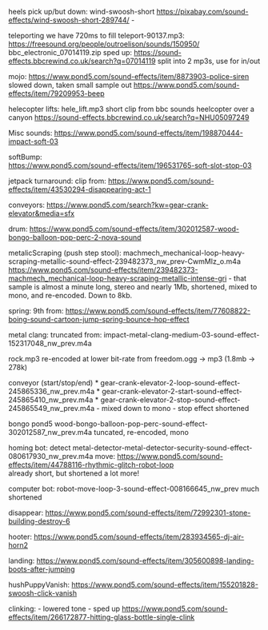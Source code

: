 heels pick up/but down:
    wind-swoosh-short https://pixabay.com/sound-effects/wind-swoosh-short-289744/ - 

teleporting
we have 720ms to fill
teleport-90137.mp3: https://freesound.org/people/outroelison/sounds/150950/
bbc_electronic_07014119.zip
    sped up: https://sound-effects.bbcrewind.co.uk/search?q=07014119
    split into 2 mp3s, use for in/out

mojo:
    https://www.pond5.com/sound-effects/item/8873903-police-siren
    slowed down, taken small sample out
    https://www.pond5.com/sound-effects/item/79209953-beep

helecopter lifts:
    hele_lift.mp3
    short clip from bbc sounds heelcopter over a canyon 
    https://sound-effects.bbcrewind.co.uk/search?q=NHU05097249

Misc sounds:
    https://www.pond5.com/sound-effects/item/198870444-impact-soft-03

softBump:    
    https://www.pond5.com/sound-effects/item/196531765-soft-slot-stop-03

jetpack turnaround: clip from:
https://www.pond5.com/sound-effects/item/43530294-disappearing-act-1    

conveyors:
https://www.pond5.com/search?kw=gear-crank-elevator&media=sfx

drum:
https://www.pond5.com/sound-effects/item/302012587-wood-bongo-balloon-pop-perc-2-nova-sound

metalicScraping (push step stool):
machmech_mechanical-loop-heavy-scraping-metallic-sound-effect-239482373_nw_prev-CwmMIz_o.m4a
    https://www.pond5.com/sound-effects/item/239482373-machmech_mechanical-loop-heavy-scraping-metallic-intense-gri
    - that sample is almost a minute long, stereo and nearly 1Mb, shortened, mixed to mono, and re-encoded. Down to 8kb.

spring:
    9th from: https://www.pond5.com/sound-effects/item/77608822-boing-sound-cartoon-jump-spring-bounce-hop-effect

metal clang:
    truncated from:
    impact-metal-clang-medium-03-sound-effect-152317048_nw_prev.m4a

rock.mp3
    re-encoded at lower bit-rate from freedom.ogg -> mp3 (1.8mb -> 278k)    

conveyor (start/stop/end)
    * gear-crank-elevator-2-loop-sound-effect-245865336_nw_prev.m4a
    * gear-crank-elevator-2-start-sound-effect-245865410_nw_prev.m4a
    * gear-crank-elevator-2-stop-sound-effect-245865549_nw_prev.m4a
        - mixed down to mono
        - stop effect shortened

bongo
    pond5 wood-bongo-balloon-pop-perc-sound-effect-302012587_nw_prev.m4a
    tuncated, re-encoded, mono


homing bot: 
    detect 
        metal-detector-metal-detector-security-sound-effect-080617930_nw_prev.m4a
    move:
        https://www.pond5.com/sound-effects/item/44788116-rhythmic-glitch-robot-loop    
        already short, but shortened a lot more!

computer bot:
    robot-move-loop-3-sound-effect-008166645_nw_prev
    much shortened

disappear:
    https://www.pond5.com/sound-effects/item/72992301-stone-building-destroy-6    

hooter:
    https://www.pond5.com/sound-effects/item/283934565-dj-air-horn2

landing:
    https://www.pond5.com/sound-effects/item/305600898-landing-boots-after-jumping

hushPuppyVanish:
    https://www.pond5.com/sound-effects/item/155201828-swoosh-click-vanish    

clinking:
    - lowered tone
    - sped up
    https://www.pond5.com/sound-effects/item/266172877-hitting-glass-bottle-single-clink
